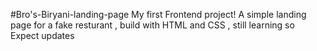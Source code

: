 #Bro's-Biryani-landing-page
My first Frontend project! A simple landing page for a fake resturant , build with HTML and CSS , still learning so Expect updates
